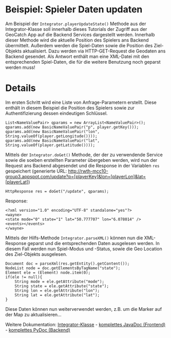 # Beispiel: Spieler Daten updaten #

Am Beispiel der `Integrator.playerUpdateState()` Methode aus der Integrator-Klasse soll innerhalb dieses Tutorials der Zugriff aus der GeoCatch App auf die Backend Services dargestellt werden. Innerhalb dieser Methode wird die aktuelle Position des Spielers ans Backend übermittelt. Außerdem werden die Spiel-Daten sowie die Position des Ziel-Objekts aktualisiert. Dazu werden via HTTP-GET-Request die Geodaten ans Backend gesendet. Als Antwort enthält man eine XML-Datei mit den entsprechenden Spiel-Daten, die für die weitere Benutzung noch geparst werden muss!

# Details #

Im ersten Schritt wird eine Liste von Anfrage-Parametern erstellt. Diese enthält in diesem Beispiel die Position des Spielers sowie zur Authentifizierung dessen eindeutigen Schlüssel.

```
List<NameValuePair> qparams = new ArrayList<NameValuePair>();
qparams.add(new BasicNameValuePair("p", player.getKey()));
qparams.add(new BasicNameValuePair("lon", String.valueOf(player.getLongitude())));
qparams.add(new BasicNameValuePair("lat", String.valueOf(player.getLatitude())));
```

Mittels der `Integrator.doGet()` Methode, der der zu verwendende Service sowie die soeben erstellten Parameter übergeben werden, wird nun der Request ans Backend abgesendet und die Response in der Variablen `res` gespeichert (generierte URL: http://rwth-mcc10-group3.appspot.com/update?p=[playerKey]&lon=[playerLon]&lat=[playerLat])

```
HttpResponse res = doGet("/update", qparams);
```

Response:

```
<?xml version="1.0" encoding="UTF-8" standalone="yes"?>
<wayne>
<state mode="0" state="1" lat="50.777707" lon="6.078014" />
<events></events>
</wayne>
```

Mittels der Hilfs-Methode `Integrator.parseXML()` können nun die XML-Response geparst und die entsprechenden Daten ausgelesen werden. In diesem Fall werden nun Spiel-Modus und -Status, sowie die Geo Location des Ziel-Objekts ausgelesen.

```
Document doc = parseXml(res.getEntity().getContent());      	
NodeList node = doc.getElementsByTagName("state");
Element ele = (Element) node.item(0);
if(ele != null){
    String mode = ele.getAttribute("mode");
    String state = ele.getAttribute("state");
    String lon = ele.getAttribute("lon");
    String lat = ele.getAttribute("lat");
}
```

Diese Daten können nun weiterverwendet werden, z.B. um die Marker auf der Map zu aktualisieren...

Weitere Dokumentation:
[Integrator-Klasse](http://rwth-mcc10-group3.googlecode.com/svn/trunk/GeoCatch/GeoCatchApp/doc/com/rwthmcc3/Integrator.html) - [komplettes JavaDoc (Frontend)](http://rwth-mcc10-group3.googlecode.com/svn/trunk/GeoCatch/GeoCatchApp/doc/index.html) - [komplettes PyDoc (Backend)](http://rwth-mcc10-group3.googlecode.com/svn/trunk/GeoCatch/engine_doc/frames.html)